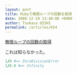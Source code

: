 ```yaml
---
layout: post
title: Rubyで無限ループの回数を取得
date: 2008-12-29 13:40:00 +0900
author: Tsukasa OISHI
permalink: /articles/654
---
```



[無限ループの回数の取得](http://blade.nagaokaut.ac.jp/cgi-bin/scat.rb/ruby/ruby-list/45745)  

これは知らなかった。  

```ruby  
1/0 #=> ZeroDivisionError  
1/0.0 #=> Infinity  
```  
